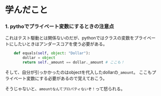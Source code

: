 # 学んだこと

### 1. pythoでプライベート変数にするときの注意点

これはテスト駆動とは関係ないのだが、pythonではクラスの変数をプライベートにしたいときはアンダースコアを使う必要がある。

```python
    def equals(self, object: "Dollar"):
        dollar = object
        return self._amount == dollar._amount # ここも！
```

そして、自分が引っかかったのはobjectを代入したdollarの`_amount`。
ここもプライベート変数にする必要があるので覚えておこう。

そうじゃないと、`amountなんてプロパティないぞ！`って怒られる。